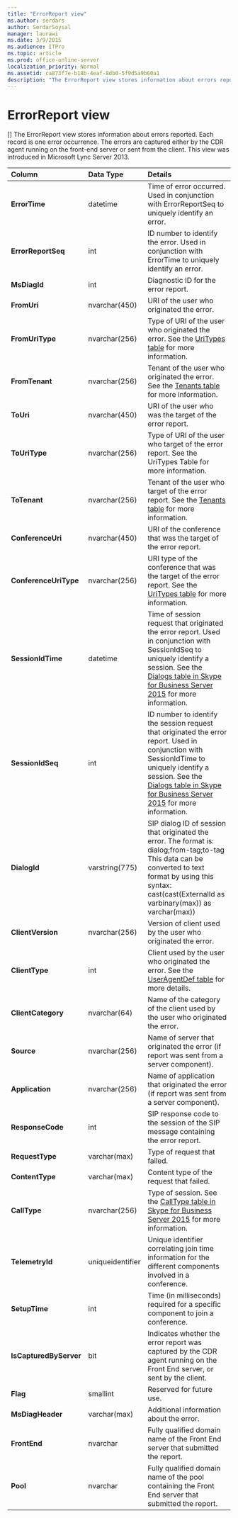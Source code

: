 ```yaml
---
title: "ErrorReport view"
ms.author: serdars
author: SerdarSoysal
manager: laurawi
ms.date: 3/9/2015
ms.audience: ITPro
ms.topic: article
ms.prod: office-online-server
localization_priority: Normal
ms.assetid: ca873f7e-b18b-4eaf-8db0-5f9d5a9b60a1
description: "The ErrorReport view stores information about errors reported. Each record is one error occurrence. The errors are captured either by the CDR agent running on the front-end server or sent from the client. This view was introduced in Microsoft Lync Server 2013."
---
```


# ErrorReport view
[]
The ErrorReport view stores information about errors reported. Each record is one error occurrence. The errors are captured either by the CDR agent running on the front-end server or sent from the client. This view was introduced in Microsoft Lync Server 2013.
  
|**Column**|**Data Type**|**Details**|
|:-----|:-----|:-----|
|**ErrorTime** <br/> |datetime  <br/> |Time of error occurred. Used in conjunction with ErrorReportSeq to uniquely identify an error.  <br/> |
|**ErrorReportSeq** <br/> |int  <br/> |ID number to identify the error. Used in conjunction with ErrorTime to uniquely identify an error.  <br/> |
|**MsDiagId** <br/> |int  <br/> |Diagnostic ID for the error report.  <br/> |
|**FromUri** <br/> |nvarchar(450)  <br/> |URI of the user who originated the error.  <br/> |
|**FromUriType** <br/> |nvarchar(256)  <br/> |Type of URI of the user who originated the error. See the [UriTypes table](uritypes.md) for more information. <br/> |
|**FromTenant** <br/> |nvarchar(256)  <br/> |Tenant of the user who originated the error. See the [Tenants table](tenants.md) for more information. <br/> |
|**ToUri** <br/> |nvarchar(450)  <br/> |URI of the user who was the target of the error report.  <br/> |
|**ToUriType** <br/> |nvarchar(256)  <br/> |Type of URI of the user who target of the error report. See the UriTypes Table for more information.  <br/> |
|**ToTenant** <br/> |nvarchar(256)  <br/> |Tenant of the user who target of the error report. See the [Tenants table](tenants.md) for more information. <br/> |
|**ConferenceUri** <br/> |nvarchar(450)  <br/> |URI of the conference that was the target of the error report.  <br/> |
|**ConferenceUriType** <br/> |nvarchar(256)  <br/> |URI type of the conference that was the target of the error report. See the [UriTypes table](uritypes.md) for more information. <br/> |
|**SessionIdTime** <br/> |datetime  <br/> |Time of session request that originated the error report. Used in conjunction with SessionIdSeq to uniquely identify a session. See the [Dialogs table in Skype for Business Server 2015](dialogs.md) for more information. <br/> |
|**SessionIdSeq** <br/> |int  <br/> |ID number to identify the session request that originated the error report. Used in conjunction with SessionIdTime to uniquely identify a session. See the [Dialogs table in Skype for Business Server 2015](dialogs.md) for more information. <br/> |
|**DialogId** <br/> |varstring(775)  <br/> |SIP dialog ID of session that originated the error. The format is:  <br/> dialog;from-tag;to-tag  <br/> This data can be converted to text format by using this syntax:  <br/> cast(cast(ExternalId as varbinary(max)) as varchar(max))  <br/> |
|**ClientVersion** <br/> |nvarchar(256)  <br/> |Version of client used by the user who originated the error.  <br/> |
|**ClientType** <br/> |int  <br/> |Client used by the user who originated the error. See the [UserAgentDef table](useragentdef.md) for more details. <br/> |
|**ClientCategory** <br/> |nvarchar(64)  <br/> |Name of the category of the client used by the user who originated the error.  <br/> |
|**Source** <br/> |nvarchar(256)  <br/> |Name of server that originated the error (if report was sent from a server component).  <br/> |
|**Application** <br/> |nvarchar(256)  <br/> |Name of application that originated the error (if report was sent from a server component).  <br/> |
|**ResponseCode** <br/> |int  <br/> |SIP response code to the session of the SIP message containing the error report.  <br/> |
|**RequestType** <br/> |varchar(max)  <br/> |Type of request that failed.  <br/> |
|**ContentType** <br/> |varchar(max)  <br/> |Content type of the request that failed.  <br/> |
|**CallType** <br/> |nvarchar(256)  <br/> |Type of session. See the [CallType table in Skype for Business Server 2015](calltype.md) for more information. <br/> |
|**TelemetryId** <br/> |uniqueidentifier  <br/> |Unique identifier correlating join time information for the different components involved in a conference.  <br/> |
|**SetupTime** <br/> |int  <br/> |Time (in milliseconds) required for a specific component to join a conference.  <br/> |
|**IsCapturedByServer** <br/> |bit  <br/> |Indicates whether the error report was captured by the CDR agent running on the Front End server, or sent by the client.  <br/> |
|**Flag** <br/> |smallint  <br/> |Reserved for future use.  <br/> |
|**MsDiagHeader** <br/> |varchar(max)  <br/> |Additional information about the error.  <br/> |
|**FrontEnd** <br/> |nvarchar  <br/> |Fully qualified domain name of the Front End server that submitted the report.  <br/> |
|**Pool** <br/> |nvarchar  <br/> |Fully qualified domain name of the pool containing the Front End server that submitted the report.  <br/> |
   

